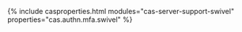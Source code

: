 {% include casproperties.html
modules="cas-server-support-swivel"
properties="cas.authn.mfa.swivel" %}